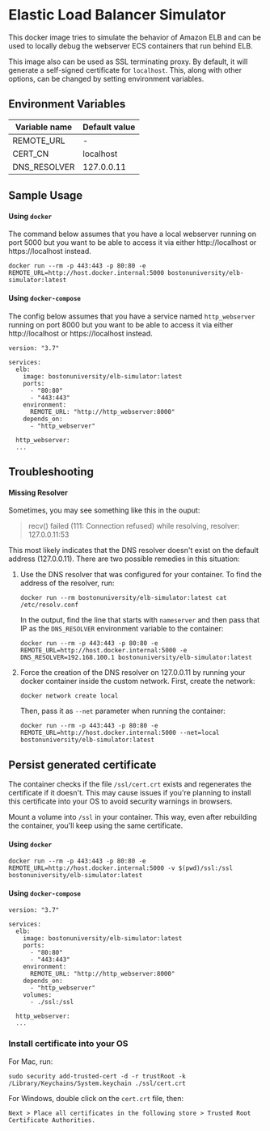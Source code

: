 # Elastic Load Balancer Simulator

This docker image tries to simulate the behavior of Amazon ELB and can be used
to locally debug the webserver ECS containers that run behind ELB.

This image also can be used as SSL terminating proxy. By default, it will generate
a self-signed certificate for `localhost`.
This, along with other options, can be changed by setting environment variables.


## Environment Variables

Variable name | Default value
--------------|------------------------
REMOTE_URL    | -
CERT_CN       | localhost
DNS_RESOLVER  | 127.0.0.11


## Sample Usage

#### Using `docker`

The command below assumes that you have a local webserver running on port 5000
but you want to be able to access it via 
either http://localhost or https://localhost instead.
```
docker run --rm -p 443:443 -p 80:80 -e REMOTE_URL=http://host.docker.internal:5000 bostonuniversity/elb-simulator:latest
```

#### Using `docker-compose`

The config below assumes that you have a service named `http_webserver`
running on port 8000 but you want to be able to access it via 
either http://localhost or https://localhost instead.
```
version: "3.7"

services:
  elb:
    image: bostonuniversity/elb-simulator:latest
    ports:
      - "80:80"
      - "443:443"
    environment:
      REMOTE_URL: "http://http_webserver:8000"
    depends_on:
      - "http_webserver"

  http_webserver:
  ...
```


## Troubleshooting

#### Missing Resolver

Sometimes, you may see something like this in the ouput:

> recv() failed (111: Connection refused) while resolving, resolver: 127.0.0.11:53

This most likely indicates that the DNS resolver doesn't exist on the default address (127.0.0.11).
There are two possible remedies in this situation:

1. Use the DNS resolver that was configured for your container.
    To find the address of the resolver, run: 
    ```
    docker run --rm bostonuniversity/elb-simulator:latest cat /etc/resolv.conf
    ```

    In the output, find the line that starts with `nameserver`
    and then pass that IP as the `DNS_RESOLVER` environment variable to the container:
    ```
    docker run --rm -p 443:443 -p 80:80 -e REMOTE_URL=http://host.docker.internal:5000 -e DNS_RESOLVER=192.168.100.1 bostonuniversity/elb-simulator:latest
    ```

1. Force the creation of the DNS resolver on 127.0.0.11 
    by running your docker container inside the custom network.
    First, create the network:
    ```
    docker network create local
    ```

    Then, pass it as `--net` parameter when running the container:
    ```
    docker run --rm -p 443:443 -p 80:80 -e REMOTE_URL=http://host.docker.internal:5000 --net=local bostonuniversity/elb-simulator:latest
    ```


## Persist generated certificate

The container checks if the file `/ssl/cert.crt` exists and regenerates the
certificate if it doesn't. This may cause issues if you're planning to install
this certificate into your OS to avoid security warnings in browsers.

Mount a volume into `/ssl` in your container. This way, even after rebuilding
the container, you'll keep using the same certificate.

#### Using `docker`

```
docker run --rm -p 443:443 -p 80:80 -e REMOTE_URL=http://host.docker.internal:5000 -v $(pwd)/ssl:/ssl bostonuniversity/elb-simulator:latest
```

#### Using `docker-compose`

```
version: "3.7"

services:
  elb:
    image: bostonuniversity/elb-simulator:latest
    ports:
      - "80:80"
      - "443:443"
    environment:
      REMOTE_URL: "http://http_webserver:8000"
    depends_on:
      - "http_webserver"
    volumes:
      - ./ssl:/ssl

  http_webserver:
  ...
```

### Install certificate into your OS

For Mac, run:
```
sudo security add-trusted-cert -d -r trustRoot -k /Library/Keychains/System.keychain ./ssl/cert.crt
```

For Windows, double click on the `cert.crt` file, then:
```
Next > Place all certificates in the following store > Trusted Root Certificate Authorities.
```
